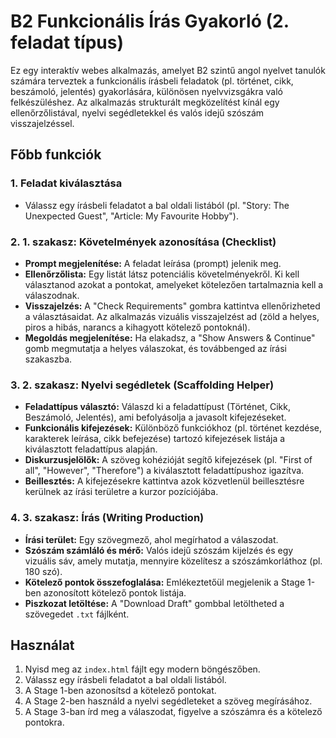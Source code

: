 # B2 Funkcionális Írás Gyakorló (2. feladat típus)

Ez egy interaktív webes alkalmazás, amelyet B2 szintű angol nyelvet tanulók számára terveztek a funkcionális írásbeli feladatok (pl. történet, cikk, beszámoló, jelentés) gyakorlására, különösen nyelvvizsgákra való felkészüléshez. Az alkalmazás strukturált megközelítést kínál egy ellenőrzőlistával, nyelvi segédletekkel és valós idejű szószám visszajelzéssel.

## Főbb funkciók

### 1. Feladat kiválasztása

*   Válassz egy írásbeli feladatot a bal oldali listából (pl. "Story: The Unexpected Guest", "Article: My Favourite Hobby").

### 2. 1. szakasz: Követelmények azonosítása (Checklist)

*   **Prompt megjelenítése:** A feladat leírása (prompt) jelenik meg.
*   **Ellenőrzőlista:** Egy listát látsz potenciális követelményekről. Ki kell választanod azokat a pontokat, amelyeket kötelezően tartalmaznia kell a válaszodnak.
*   **Visszajelzés:** A "Check Requirements" gombra kattintva ellenőrizheted a választásaidat. Az alkalmazás vizuális visszajelzést ad (zöld a helyes, piros a hibás, narancs a kihagyott kötelező pontoknál).
*   **Megoldás megjelenítése:** Ha elakadsz, a "Show Answers & Continue" gomb megmutatja a helyes válaszokat, és továbbenged az írási szakaszba.

### 3. 2. szakasz: Nyelvi segédletek (Scaffolding Helper)

*   **Feladattípus választó:** Válaszd ki a feladattípust (Történet, Cikk, Beszámoló, Jelentés), ami befolyásolja a javasolt kifejezéseket.
*   **Funkcionális kifejezések:** Különböző funkciókhoz (pl. történet kezdése, karakterek leírása, cikk befejezése) tartozó kifejezések listája a kiválasztott feladattípus alapján.
*   **Diskurzusjelölők:** A szöveg kohézióját segítő kifejezések (pl. "First of all", "However", "Therefore") a kiválasztott feladattípushoz igazítva.
*   **Beillesztés:** A kifejezésekre kattintva azok közvetlenül beillesztésre kerülnek az írási területre a kurzor pozíciójába.

### 4. 3. szakasz: Írás (Writing Production)

*   **Írási terület:** Egy szövegmező, ahol megírhatod a válaszodat.
*   **Szószám számláló és mérő:** Valós idejű szószám kijelzés és egy vizuális sáv, amely mutatja, mennyire közelítesz a szószámkorláthoz (pl. 180 szó).
*   **Kötelező pontok összefoglalása:** Emlékeztetőül megjelenik a Stage 1-ben azonosított kötelező pontok listája.
*   **Piszkozat letöltése:** A "Download Draft" gombbal letöltheted a szövegedet `.txt` fájlként.

## Használat

1.  Nyisd meg az `index.html` fájlt egy modern böngészőben.
2.  Válassz egy írásbeli feladatot a bal oldali listából.
3.  A Stage 1-ben azonosítsd a kötelező pontokat.
4.  A Stage 2-ben használd a nyelvi segédleteket a szöveg megírásához.
5.  A Stage 3-ban írd meg a válaszodat, figyelve a szószámra és a kötelező pontokra.
